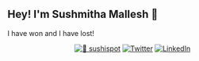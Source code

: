 ## Hey! I'm Sushmitha Mallesh 👋

I have won and I have lost!
<div align="center">

[![🍥 sushispot](https://img.shields.io/badge/🍥_sushispot-4D54FB?style=flat-square)](https://sushispot.xyz/)
[![Twitter](https://img.shields.io/badge/Twitter-000000?style=flat-square&logo=x&logoColor=white)](https://x.com/_sushh_)
[![LinkedIn](https://img.shields.io/badge/LinkedIn-0A66C2?style=flat-square&logo=linkedin&logoColor=white)](https://www.linkedin.com/in/sushmitha-mallesh-639528133/)
</div>
